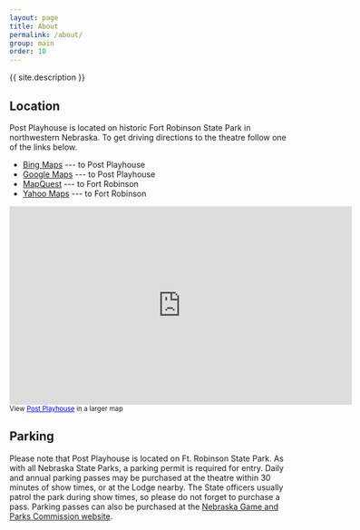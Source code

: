 ```yaml
---
layout: page
title: About
permalink: /about/
group: main
order: 10
---
```


{{ site.description }}

## Location

Post Playhouse is located on historic Fort Robinson State Park in northwestern Nebraska. To get driving directions to the theatre follow one of the links below.

<ul>
<li><a href="http://www.bing.com/maps/?v=2&amp;cp=r3b57g6cb5p3&amp;lvl=18&amp;dir=0&amp;sty=b&amp;sp=Point.r3b4xz6cb5sc_Post%20Playhouse_Post%20Playhouse%20is%20located%20in%20Historic%20Fort%20Robinson%20State%20Park%2C%20and%20is%20Northwestern%20Nebraska's%20Premiere%20venue%20for%20live%20theatre._http%3A%2F%2Fwww.postplayhouse.com_http%3A%2F%2Fwww.postplayhouse.com%2Fwordpress%2Fwp-content%2Fthemes%2Fpostplayhouse2.1%2Fimages%2Fplayhouse%255fpic.jpg_" target="_blank">Bing Maps</a> --- to Post Playhouse</li>
<li><a href="http://maps.google.com/maps/ms?f=q&amp;hl=en&amp;geocode=&amp;ie=UTF8&amp;msa=0&amp;ll=42.668963,-103.464013&amp;spn=0.003826,0.009656&amp;z=17&amp;iwstate1=dir&amp;msid=113724959975087314194.00045338a29dc15cb2d92" target="_blank">Google Maps</a> --- to Post Playhouse</li>
<li><a href="http://www.mapquest.com/maps?state=NE&amp;cat=fort+robinson+state+park" target="_blank">MapQuest</a> --- to Fort Robinson</li>
<li><a href="http://maps.yahoo.com/#mvt=m&amp;lat=42.66546&amp;lon=-103.460484&amp;zoom=16&amp;tt=fort robinson state park&amp;tp=1" target="_blank">Yahoo Maps</a> --- to Fort Robinson</li>
</ul>

<p><iframe width="604" height="350" frameborder="0" scrolling="no" marginheight="0" marginwidth="0" src="https://maps.google.com/maps/ms?f=q&amp;hl=en&amp;geocode=&amp;ie=UTF8&amp;msa=0&amp;msid=215815128770604665825.00045338a29dc15cb2d92&amp;ll=42.668963,-103.464013&amp;spn=0.003826,0.009656&amp;t=m&amp;output=embed"></iframe><br><small>View <a href="https://maps.google.com/maps/ms?f=q&amp;hl=en&amp;geocode=&amp;ie=UTF8&amp;msa=0&amp;msid=215815128770604665825.00045338a29dc15cb2d92&amp;ll=42.668963,-103.464013&amp;spn=0.003826,0.009656&amp;t=m&amp;source=embed" style="color:#0000FF;text-align:left">Post Playhouse</a> in a larger map</small></p>

## Parking

Please note that Post Playhouse is located on Ft. Robinson State Park. As with all Nebraska State Parks, a parking permit is required for entry. Daily and annual parking passes may be purchased at the theatre within 30 minutes of show times, or at the Lodge nearby. The State officers usually patrol the park during show times, so please do not forget to purchase a pass. Parking passes can also be purchased at the [Nebraska Game and Parks Commission website](https://ngpc-permits.ne.gov/NGPC-PS/faces/public/welcome).
